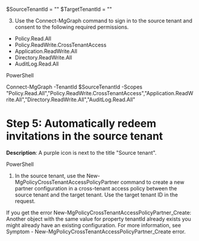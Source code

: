 $SourceTenantId = "<SourceTenantId>" 
$TargetTenantId = "<TargetTenantId>"

3. Use the Connect-MgGraph command to sign in to the source tenant and consent to the following required permissions.

- Policy.Read.All
- Policy.ReadWrite.CrossTenantAccess
- Application.ReadWrite.All
- Directory.ReadWrite.All
- AuditLog.Read.All

PowerShell

Connect-MgGraph -TenantId $SourceTenantId -Scopes "Policy.Read.All","Policy.ReadWrite.CrossTenantAccess","Application.ReadWrite.All","Directory.ReadWrite.All","AuditLog.Read.All"

# Step 5: Automatically redeem invitations in the source tenant

**Description**: A purple icon is next to the title "Source tenant".

PowerShell

1. In the source tenant, use the New-MgPolicyCrossTenantAccessPolicyPartner command to create a new partner configuration in a cross-tenant access policy between the source tenant and the target tenant. Use the target tenant ID in the request.

If you get the error New-MgPolicyCrossTenantAccessPolicyPartner_Create: Another object with the same value for property tenantId already exists you might already have an existing configuration. For more information, see Symptom - New-MgPolicyCrossTenantAccessPolicyPartner_Create error.